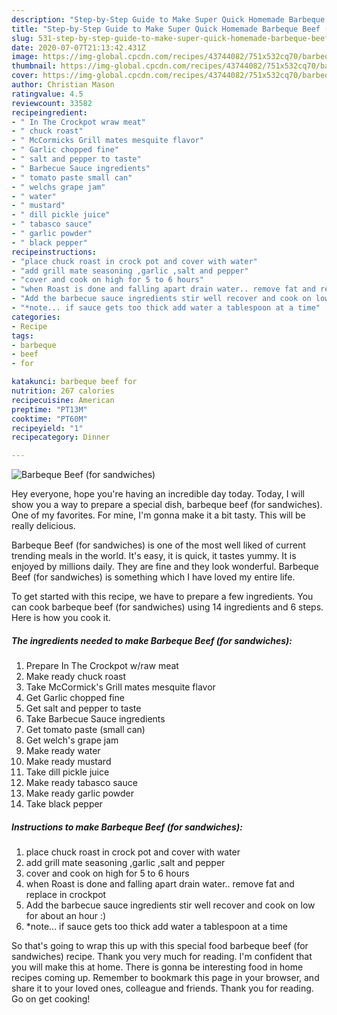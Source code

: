 ```yaml
---
description: "Step-by-Step Guide to Make Super Quick Homemade Barbeque Beef (for sandwiches)"
title: "Step-by-Step Guide to Make Super Quick Homemade Barbeque Beef (for sandwiches)"
slug: 531-step-by-step-guide-to-make-super-quick-homemade-barbeque-beef-for-sandwiches
date: 2020-07-07T21:13:42.431Z
image: https://img-global.cpcdn.com/recipes/43744082/751x532cq70/barbeque-beef-for-sandwiches-recipe-main-photo.jpg
thumbnail: https://img-global.cpcdn.com/recipes/43744082/751x532cq70/barbeque-beef-for-sandwiches-recipe-main-photo.jpg
cover: https://img-global.cpcdn.com/recipes/43744082/751x532cq70/barbeque-beef-for-sandwiches-recipe-main-photo.jpg
author: Christian Mason
ratingvalue: 4.5
reviewcount: 33582
recipeingredient:
- " In The Crockpot wraw meat"
- " chuck roast"
- " McCormicks Grill mates mesquite flavor"
- " Garlic chopped fine"
- " salt and pepper to taste"
- " Barbecue Sauce ingredients"
- " tomato paste small can"
- " welchs grape jam"
- " water"
- " mustard"
- " dill pickle juice"
- " tabasco sauce"
- " garlic powder"
- " black pepper"
recipeinstructions:
- "place chuck roast in crock pot and cover with water"
- "add grill mate seasoning ,garlic ,salt and pepper"
- "cover and cook on high for 5 to 6 hours"
- "when Roast is done and falling apart drain water.. remove fat and replace in crockpot"
- "Add the barbecue sauce ingredients stir well recover and cook on low for about an hour :)"
- "*note... if sauce gets too thick add water a tablespoon at a time"
categories:
- Recipe
tags:
- barbeque
- beef
- for

katakunci: barbeque beef for 
nutrition: 267 calories
recipecuisine: American
preptime: "PT13M"
cooktime: "PT60M"
recipeyield: "1"
recipecategory: Dinner

---
```



![Barbeque Beef (for sandwiches)](https://img-global.cpcdn.com/recipes/43744082/751x532cq70/barbeque-beef-for-sandwiches-recipe-main-photo.jpg)

Hey everyone, hope you're having an incredible day today. Today, I will show you a way to prepare a special dish, barbeque beef (for sandwiches). One of my favorites. For mine, I'm gonna make it a bit tasty. This will be really delicious.

Barbeque Beef (for sandwiches) is one of the most well liked of current trending meals in the world. It's easy, it is quick, it tastes yummy. It is enjoyed by millions daily. They are fine and they look wonderful. Barbeque Beef (for sandwiches) is something which I have loved my entire life.




To get started with this recipe, we have to prepare a few ingredients. You can cook barbeque beef (for sandwiches) using 14 ingredients and 6 steps. Here is how you cook it.

<!--inarticleads1-->

##### The ingredients needed to make Barbeque Beef (for sandwiches):

1. Prepare  In The Crockpot w/raw meat
1. Make ready  chuck roast
1. Take  McCormick&#39;s Grill mates mesquite flavor
1. Get  Garlic chopped fine
1. Get  salt and pepper to taste
1. Take  Barbecue Sauce ingredients
1. Get  tomato paste (small can)
1. Get  welch&#39;s grape jam
1. Make ready  water
1. Make ready  mustard
1. Take  dill pickle juice
1. Make ready  tabasco sauce
1. Make ready  garlic powder
1. Take  black pepper




<!--inarticleads2-->

##### Instructions to make Barbeque Beef (for sandwiches):

1. place chuck roast in crock pot and cover with water
1. add grill mate seasoning ,garlic ,salt and pepper
1. cover and cook on high for 5 to 6 hours
1. when Roast is done and falling apart drain water.. remove fat and replace in crockpot
1. Add the barbecue sauce ingredients stir well recover and cook on low for about an hour :)
1. *note... if sauce gets too thick add water a tablespoon at a time




So that's going to wrap this up with this special food barbeque beef (for sandwiches) recipe. Thank you very much for reading. I'm confident that you will make this at home. There is gonna be interesting food in home recipes coming up. Remember to bookmark this page in your browser, and share it to your loved ones, colleague and friends. Thank you for reading. Go on get cooking!
